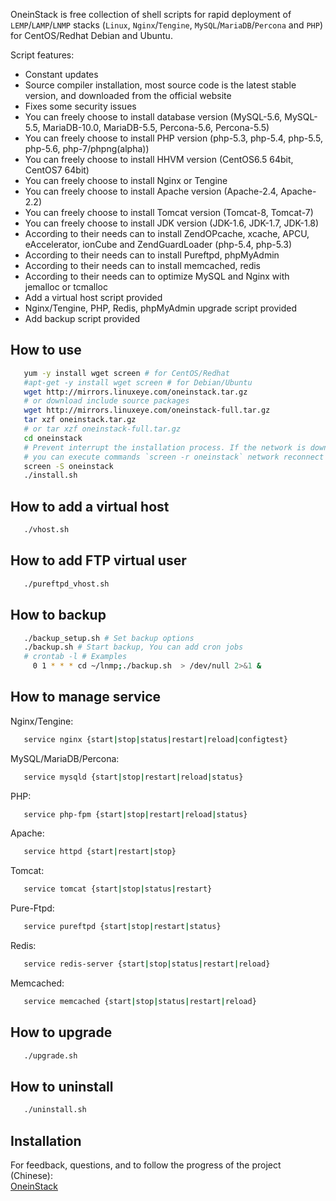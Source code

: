    OneinStack is free collection of shell scripts for rapid deployment of `LEMP`/`LAMP`/`LNMP` stacks (`Linux`, `Nginx`/`Tengine`, `MySQL`/`MariaDB`/`Percona` and `PHP`) for CentOS/Redhat Debian and Ubuntu.

   Script features: 
- Constant updates 
- Source compiler installation, most source code is the latest stable version, and downloaded from the official website
- Fixes some security issues 
- You can freely choose to install database version (MySQL-5.6, MySQL-5.5, MariaDB-10.0, MariaDB-5.5, Percona-5.6, Percona-5.5)
- You can freely choose to install PHP version (php-5.3, php-5.4, php-5.5, php-5.6, php-7/phpng(alpha))
- You can freely choose to install HHVM version (CentOS6.5 64bit, CentOS7 64bit)
- You can freely choose to install Nginx or Tengine
- You can freely choose to install Apache version (Apache-2.4, Apache-2.2)
- You can freely choose to install Tomcat version (Tomcat-8, Tomcat-7)
- You can freely choose to install JDK version (JDK-1.6, JDK-1.7, JDK-1.8)
- According to their needs can to install ZendOPcache, xcache, APCU, eAccelerator, ionCube and ZendGuardLoader (php-5.4, php-5.3)
- According to their needs can to install Pureftpd, phpMyAdmin
- According to their needs can to install memcached, redis
- According to their needs can to optimize MySQL and Nginx with jemalloc or tcmalloc
- Add a virtual host script provided
- Nginx/Tengine, PHP, Redis, phpMyAdmin upgrade script provided
- Add backup script provided

## How to use 

```bash
   yum -y install wget screen # for CentOS/Redhat
   #apt-get -y install wget screen # for Debian/Ubuntu 
   wget http://mirrors.linuxeye.com/oneinstack.tar.gz
   # or download include source packages
   wget http://mirrors.linuxeye.com/oneinstack-full.tar.gz
   tar xzf oneinstack.tar.gz
   # or tar xzf oneinstack-full.tar.gz
   cd oneinstack 
   # Prevent interrupt the installation process. If the network is down, 
   # you can execute commands `screen -r oneinstack` network reconnect the installation window.
   screen -S oneinstack 
   ./install.sh
```

## How to add a virtual host

```bash
   ./vhost.sh
```

## How to add FTP virtual user 

```bash
   ./pureftpd_vhost.sh
```

## How to backup

```bash
   ./backup_setup.sh # Set backup options 
   ./backup.sh # Start backup, You can add cron jobs
   # crontab -l # Examples 
     0 1 * * * cd ~/lnmp;./backup.sh  > /dev/null 2>&1 &
```

## How to manage service
Nginx/Tengine:
```bash
   service nginx {start|stop|status|restart|reload|configtest}
```
MySQL/MariaDB/Percona:
```bash
   service mysqld {start|stop|restart|reload|status}
```
PHP:
```bash
   service php-fpm {start|stop|restart|reload|status}
```
Apache:
```bash
   service httpd {start|restart|stop}
```
Tomcat:
```bash
   service tomcat {start|stop|status|restart} 
```
Pure-Ftpd:
```bash
   service pureftpd {start|stop|restart|status}
```
Redis:
```bash
   service redis-server {start|stop|status|restart|reload}
```
Memcached:
```bash
   service memcached {start|stop|status|restart|reload}
```

## How to upgrade 
```bash
   ./upgrade.sh
```

## How to uninstall 

```bash
   ./uninstall.sh
```

## Installation
   For feedback, questions, and to follow the progress of the project (Chinese): <br />
   [OneinStack](http://oneinstack.com)<br />

